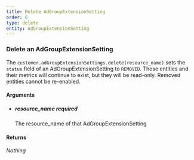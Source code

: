 ```yaml
---
title: Delete AdGroupExtensionSetting 
order: 6
type: delete
entity: AdGroupExtensionSetting 
---
```


### Delete an AdGroupExtensionSetting 

The `customer.adGroupExtensionSettings.delete(resource_name)` sets the `status` field of an AdGroupExtensionSetting to `REMOVED`. Those entities and their metrics will continue to exist, but they will be read-only. Removed entities cannot be re-enabled.


#### Arguments

-   ##### resource_name _required_
    The resource_name of that AdGroupExtensionSetting


#### Returns

_Nothing_